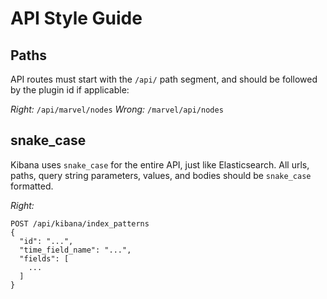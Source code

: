 
# API Style Guide

## Paths

API routes must start with the `/api/` path segment, and should be followed by the plugin id if applicable:

*Right:* `/api/marvel/nodes`
*Wrong:* `/marvel/api/nodes`

## snake_case

Kibana uses `snake_case` for the entire API, just like Elasticsearch. All urls, paths, query string parameters, values, and bodies should be `snake_case` formatted.

*Right:*
```
POST /api/kibana/index_patterns
{
  "id": "...",
  "time_field_name": "...",
  "fields": [
    ...
  ]
}
```
